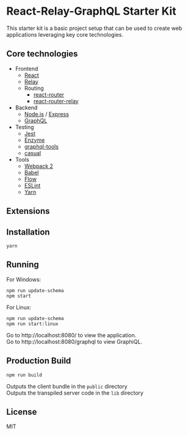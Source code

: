 React-Relay-GraphQL Starter Kit
======
This starter kit is a basic project setup that can be used to create web applications leveraging key core technologies.

Core technologies
------
* Frontend
  * [React](https://facebook.github.io/react/ "React")
  * [Relay](https://facebook.github.io/relay/ "Relay")
  * Routing
    * [react-router](https://github.com/ReactTraining/react-router "react-router")
    * [react-router-relay](https://github.com/relay-tools/react-router-relay "react-router-relay")
* Backend
  * [Node.js](https://nodejs.org/en/ "Node.js") / [Express](http://expressjs.com/ "Express")
  * [GraphQL](http://graphql.org/ "GraphQL")
* Testing
  * [Jest](https://facebook.github.io/jest/ "Jest")
  * [Enzyme](http://airbnb.io/enzyme/index.html "Enzyme")
  * [graphql-tools](http://dev.apollodata.com/tools/graphql-tools/ "graphql-tools")
  * [casual](https://github.com/boo1ean/casual "casual")
* Tools
  * [Webpack 2](https://webpack.js.org/ "Webpack 2")
  * [Babel](https://babeljs.io/ "Babel")
  * [Flow](https://flowtype.org/ "Flow")
  * [ESLint](http://eslint.org/ "ESLint")
  * [Yarn](https://yarnpkg.com/en/ "Yarn")

Extensions
------

Installation
------
```
yarn
```

Running
------
For Windows:
```
npm run update-schema
npm start
```
For Linux:
```
npm run update-schema
npm run start:linux
```
Go to http://localhost:8080/ to view the application.  
Go to http://localhost:8080/graphql to view GraphiQL.

Production Build
------
```
npm run build
```
Outputs the client bundle in the `public` directory  
Outputs the transpiled server code in the `lib` directory

License
------
MIT
